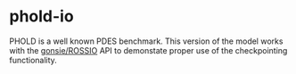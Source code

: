 phold-io
========

PHOLD is a well known PDES benchmark.
This version of the model works with the [gonsie/ROSSIO](http://github.com/gonsie/ROSSIO) API to demonstate proper use of the checkpointing functionality.
